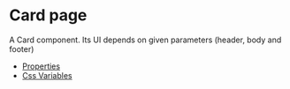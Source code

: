 # Card page

A Card component. Its UI depends on given parameters (header, body and footer)

- [Properties](props.md)
- [Css Variables](css-vars.md)
